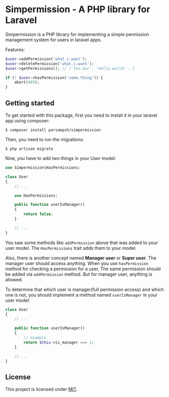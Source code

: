 # Simpermission - A PHP library for Laravel
Simpermission is a PHP library for implementing a simple permission management system for users in laravel apps.

Features:

```php
$user->addPermission('what.i.want');
$user->deletePermission('what.i.want');
$user->getPermissions(); // ['foo.bar', 'hello.world'...]

if (! $user->hasPermission('some.thing')) {
    abort(403);
}
```

## Getting started
To get started with this package, first you need to install it in your laravel app using composer:

```shell
$ composer install parsampsh/simpermission
```

Then, you need to run the migrations:

```shell
$ php artisan migrate
```

Now, you have to add two things in your User model:

```php
use Simpermission\HasPermissions;

class User
{
    // ...

    use HasPermissions;

    public function userIsManager()
    {
        return false;
    }

    // ...
}
```

You saw some methods like `addPermission` above that was added to your user model.
The `HasPermissions` trait adds them to your model.

Also, there is another concept named **Manager user** or **Super user**.
The manager user should access anything.
When you use `hasPermission` method for checking a permission for a user,
The same permission should be added via `addPermission` method.
But for manager user, anything is allowed.

To determine that which user is manager(full permission access) and which one is not,
you should implement a method named `userIsManager` in your user model:

```php
class User
{
    // ...

    public function userIsManager()
    {
        // example
        return $this->is_manager === 1;
    }

    // ...
}
```

## License
This project is licensed under [MIT](LICENSE).
